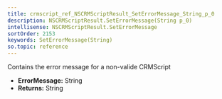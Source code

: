 ```yaml
---
title: crmscript_ref_NSCRMScriptResult_SetErrorMessage_String_p_0
description: NSCRMScriptResult.SetErrorMessage(String p_0)
intellisense: NSCRMScriptResult.SetErrorMessage
sortOrder: 2153
keywords: SetErrorMessage(String)
so.topic: reference
---
```



Contains the error message for a non-valide CRMScript



* **ErrorMessage:** String
* **Returns:** String


